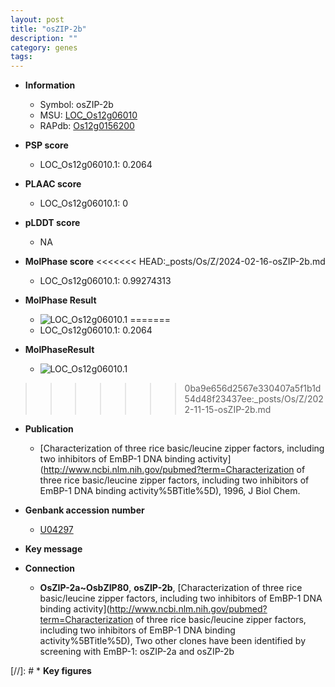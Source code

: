 ```yaml
---
layout: post
title: "osZIP-2b"
description: ""
category: genes
tags: 
---
```


* **Information**  
    + Symbol: osZIP-2b  
    + MSU: [LOC_Os12g06010](http://rice.plantbiology.msu.edu/cgi-bin/ORF_infopage.cgi?orf=LOC_Os12g06010)  
    + RAPdb: [Os12g0156200](http://rapdb.dna.affrc.go.jp/viewer/gbrowse_details/irgsp1?name=Os12g0156200)  

* **PSP score**  
    + LOC_Os12g06010.1: 0.2064 

* **PLAAC score**  
    + LOC_Os12g06010.1: 0 

* **pLDDT score**
    + NA


* **MolPhase score**
<<<<<<< HEAD:_posts/Os/Z/2024-02-16-osZIP-2b.md
    + LOC_Os12g06010.1: 0.99274313

* **MolPhase Result**
    + ![LOC_Os12g06010.1](https://304243504.github.io/Pictures/LOC_Os12g/LOC_Os12g06010.1.png)
=======
    + LOC_Os12g06010.1: 0.2064

* **MolPhaseResult**
    + ![LOC_Os12g06010.1](https://ricepsp.github.io/pictures/LOC_Os12g/LOC_Os12g06010.1.png)
>>>>>>> 0ba9e656d2567e330407a5f1b1d54d48f23437ee:_posts/Os/Z/2022-11-15-osZIP-2b.md

* **Publication**  
    + [Characterization of three rice basic/leucine zipper factors, including two inhibitors of EmBP-1 DNA binding activity](http://www.ncbi.nlm.nih.gov/pubmed?term=Characterization of three rice basic/leucine zipper factors, including two inhibitors of EmBP-1 DNA binding activity%5BTitle%5D), 1996, J Biol Chem.

* **Genbank accession number**  
    + [U04297](http://www.ncbi.nlm.nih.gov/nuccore/U04297)

* **Key message**  

* **Connection**  
    + __OsZIP-2a~OsbZIP80__, __osZIP-2b__, [Characterization of three rice basic/leucine zipper factors, including two inhibitors of EmBP-1 DNA binding activity](http://www.ncbi.nlm.nih.gov/pubmed?term=Characterization of three rice basic/leucine zipper factors, including two inhibitors of EmBP-1 DNA binding activity%5BTitle%5D), Two other clones have been identified by screening with EmBP-1: osZIP-2a and osZIP-2b

[//]: # * **Key figures**  


